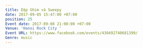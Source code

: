 ```yaml
---
title: Dập Ghim và Sweepy
date: 2017-09-05 15:47:00 +07:00
position: 25
Event date: 2017-09-08 21:00:00 +07:00
Venue: 'Hanoi Rock City '
Event URL: https://www.facebook.com/events/430492740681399/
Genre: music
---
```


